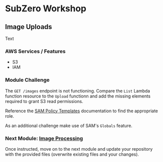 # SubZero Workshop

## Image Uploads

Text

### AWS Services / Features

- S3
- IAM

### Module Challenge

The `GET /images` endpoint is not functioning. Compare the `List` Lambda function resource to the `Upload` functionn and add the missing elements required to grant S3 read permissions.

Reference the [SAM Policy Templates](https://docs.aws.amazon.com/serverless-application-model/latest/developerguide/serverless-policy-templates.html) documentation to find the appropriate role.

As an additional challenge make use of SAM's `Globals` feature.

### Next Module: [Image Processing](../5_Image_Processing/README.md)

Once instructed, move on to the next module and update your repository with the provided files (overwrite existing files and your changes).
